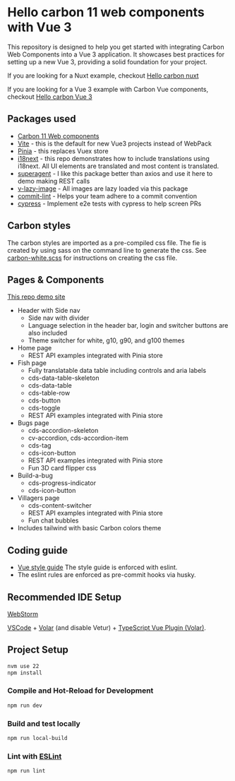 # Hello carbon 11 web components with Vue 3

This repository is designed to help you get started with integrating Carbon Web Components into a Vue 3 application. It
showcases best practices for setting up a new Vue 3, providing a solid foundation for your project.

If you are looking for a Nuxt example, checkout [Hello carbon nuxt](https://github.com/davidnixon/hello-carbon-nuxt)

If you are looking for a Vue 3 example with Carbon Vue components,
checkout [Hello carbon Vue 3](https://github.com/IBM/hello-carbon-vue3)

## Packages used

- [Carbon 11 Web components](https://web-components.carbondesignsystem.com/)
- [Vite](https://vitejs.dev/) - this is the default for new Vue3 projects instead of WebPack
- [Pinia](https://pinia.vuejs.org/) - this replaces Vuex store
- [i18next](https://www.i18next.com/) - this repo demonstrates how to include translations using i18next. All UI
  elements are translated and most content is translated.
- [superagent](https://www.npmjs.com/package/superagent) - I like this package better than axios and use it here to demo
  making REST calls
- [v-lazy-image](https://www.npmjs.com/package/v-lazy-image) - All images are lazy loaded via this package
- [commit-lint](https://commitlint.js.org/#/) - Helps your team adhere to a commit convention
- [cypress](https://www.cypress.io/) - Implement e2e tests with cypress to help screen PRs

## Carbon styles

The carbon styles are imported as a pre-compiled css file. The fie is created by using sass on the command line to
generate the css.
See [carbon-white.scss](./src/styles/_carbon-white.scss) for instructions on creating the css file.

## Pages & Components

[This repo demo site](https://ibm.github.io/hello-carbon-vue3/hello-carbon11-vue3/)

- Header with Side nav
    - Side nav with divider
    - Language selection in the header bar, login and switcher buttons are also included
    - Theme switcher for white, g10, g90, and g100 themes
- Home page
    - REST API examples integrated with Pinia store
- Fish page
    - Fully translatable data table including controls and aria labels
    - cds-data-table-skeleton
    - cds-data-table
    - cds-table-row
    - cds-button
    - cds-toggle
    - REST API examples integrated with Pinia store
- Bugs page
    - cds-accordion-skeleton
    - cv-accordion, cds-accordion-item
    - cds-tag
    - cds-icon-button
    - REST API examples integrated with Pinia store
    - Fun 3D card flipper css
- Build-a-bug
    - cds-progress-indicator
    - cds-icon-button
- Villagers page
    - cds-content-switcher
    - REST API examples integrated with Pinia store
    - Fun chat bubbles
- Includes tailwind with basic Carbon colors theme

## Coding guide

- [Vue style guide](https://vuejs.org/style-guide/) The style guide is enforced with eslint.
- The eslint rules are enforced as pre-commit hooks via husky.

## Recommended IDE Setup

[WebStorm](https://www.jetbrains.com/webstorm/)

[VSCode](https://code.visualstudio.com/) + [Volar](https://marketplace.visualstudio.com/items?itemName=Vue.volar) (and
disable
Vetur) + [TypeScript Vue Plugin (Volar)](https://marketplace.visualstudio.com/items?itemName=Vue.vscode-typescript-vue-plugin).

## Project Setup

```sh
nvm use 22
npm install
```

### Compile and Hot-Reload for Development

```sh
npm run dev
```

### Build and test locally

```sh
npm run local-build
```

### Lint with [ESLint](https://eslint.org/)

```sh
npm run lint
```
